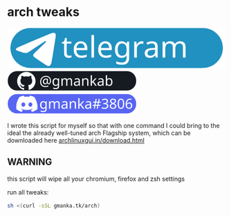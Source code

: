 # arch tweaks

[![telegram](svg/telegram.svg)](https://t.me/gmanka)  
[![discord](svg/github.svg)](https://t.me/gmanka)  
[![discord](svg/discord.svg)](https://t.me/gmanka)  

I wrote this script for myself so that with one command I could bring to the ideal the already well-tuned arch Flagship system, which can be downloaded here [archlinuxgui.in/download.html](https://archlinuxgui.in/download.html)

## WARNING

this script will wipe all your chromium, firefox and zsh settings

run all tweaks:

```bash
sh <(curl -sSL gmanka.tk/arch)
```
